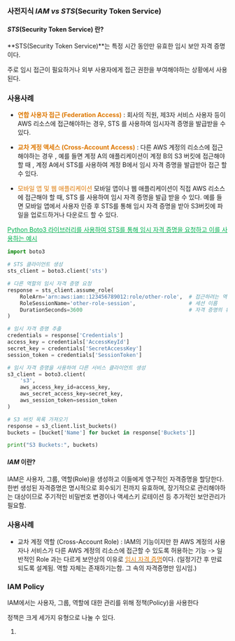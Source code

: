 
### 사전지식 *IAM vs STS*(Security Token Service)

#### ***STS***(Security Token Service) 란?

**STS(Security Token Service)**는 특정 시간 동안만 유효한 임시 보안 자격 증명이다. 

주로 임시 접근이 필요하거나 외부 사용자에게 접근 권한을 부여해야하는 상황에서 사용된다. 

### 사용사례
* **<font color="#de7802">연합 사용자 접근 (Federation Access)</font>** : 회사의 직원, 제3자 서비스 사용자 등이 AWS 리소스에 접근해야하는 경우, STS 를 사용하여 임시자격 증명을 발급받을 수 있다.

* **<font color="#de7802">교차 계정 액세스 (Cross-Account Access)</font>** : 다른 AWS 계정의 리소스에 접근해야하는 경우 , 예를 들면 
계정 A의 애플리케이션이 계정 B의 S3 버킷에 접근해야할 때 , 계정 A에서 STS를 사용하여 계정 B에서 임시 자격 증명을 발급받아 접근 할 수 있다.

*  <font color="#de7802">모바일 앱 및 웹 애플리케이션 </font>
모바일 앱이나 웹 애플리케이션이 직접 AWS 리소스에 접근해야 할 때, STS 를 사용하여 임시 자격 증명을 발급 받을 수 있다. 예를 들면 모바일 앱에서 사용자 인증 후 STS를 통해 임시 자격 증명을 받아 S3버킷에 파일을 업로드하거나 다운로드 할 수 있다. 

<font color="#00b050"><u>Python Boto3 라이브러리를 사용하여 STS를 통해 임시 자격 증명을 요청하고 이를 사용하는 예시 </u></font>
```python
import boto3

# STS 클라이언트 생성
sts_client = boto3.client('sts')

# 다른 역할의 임시 자격 증명 요청
response = sts_client.assume_role(
    RoleArn='arn:aws:iam::123456789012:role/other-role',  # 접근하려는 역할의 ARN
    RoleSessionName='other-role-session',                 # 세션 이름
    DurationSeconds=3600                                  # 자격 증명의 유효 기간 (최대 1시간)
)

# 임시 자격 증명 추출
credentials = response['Credentials']
access_key = credentials['AccessKeyId']
secret_key = credentials['SecretAccessKey']
session_token = credentials['SessionToken']

# 임시 자격 증명을 사용하여 다른 서비스 클라이언트 생성
s3_client = boto3.client(
    's3',
    aws_access_key_id=access_key,
    aws_secret_access_key=secret_key,
    aws_session_token=session_token
)

# S3 버킷 목록 가져오기
response = s3_client.list_buckets()
buckets = [bucket['Name'] for bucket in response['Buckets']]

print("S3 Buckets:", buckets)
```


#### *IAM* 이란?

IAM은 사용자, 그룹, 역할(Role)을 생성하고 이들에게 영구적인 자격증명을 할당한다. 
한번 생성된 자격증명은 명시적으로 회수되기 전까지 유효하며, 장기적으로 관리해야하는 대상이므로 
주기적인 비밀번호 변경이나 액세스키 로테이션 등 추가적인 보안관리가 필요함. 

### 사용사례
* 교차 계정 역할 (Cross-Account Role) : IAM의 기능이지만 한 AWS 계정의 사용자나 서비스가 다른 AWS 계정의 리소스에 접근할 수 있도록 허용하는 기능 -> 일반적인 Role 과는 다르게 보안상의 이유로 <u><font color="#de7802">임시 자격 증명</font></u>이다. (일정기간 후 만료 되도록 설계됨. 역할 자체는 존재하기는함. 그 속의 자격증명만 임시임.)


### IAM Policy
IAM에서는 사용자, 그룹, 역할에 대한 관리를 위해 정책(Policy)을 사용한다 

정책은 크게 세가지 유형으로 나눌 수 있다. 

1. 








